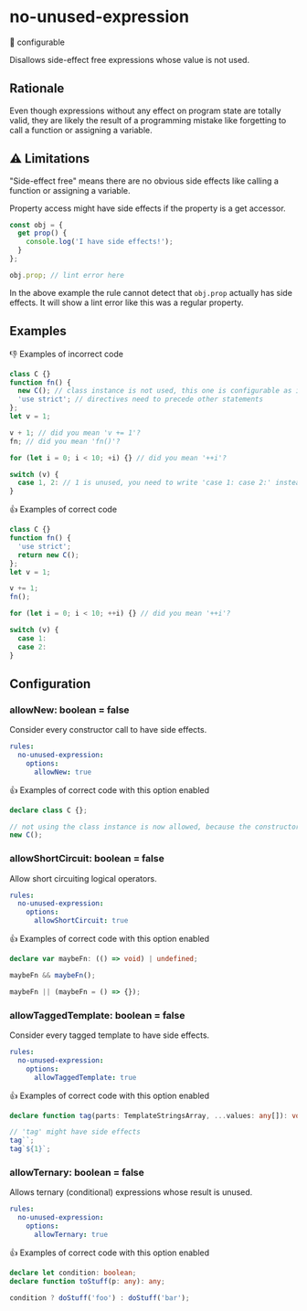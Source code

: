 # no-unused-expression

:nut_and_bolt: configurable

Disallows side-effect free expressions whose value is not used.

## Rationale

Even though expressions without any effect on program state are totally valid, they are likely the result of a programming mistake like forgetting to call a function or assigning a variable.

## :warning: Limitations

"Side-effect free" means there are no obvious side effects like calling a function or assigning a variable.

Property access might have side effects if the property is a get accessor.

```ts
const obj = {
  get prop() {
    console.log('I have side effects!');
  }
};

obj.prop; // lint error here
```

In the above example the rule cannot detect that `obj.prop` actually has side effects. It will show a lint error like this was a regular property.

## Examples

:thumbsdown: Examples of incorrect code

```ts
class C {}
function fn() {
  new C(); // class instance is not used, this one is configurable as it may have side effects
  'use strict'; // directives need to precede other statements
};
let v = 1;

v + 1; // did you mean 'v += 1'?
fn; // did you mean 'fn()'?

for (let i = 0; i < 10; +i) {} // did you mean '++i'?

switch (v) {
  case 1, 2: // 1 is unused, you need to write 'case 1: case 2:' instead
}
```

:thumbsup: Examples of correct code

```ts
class C {}
function fn() {
  'use strict';
  return new C();
};
let v = 1;

v += 1;
fn();

for (let i = 0; i < 10; ++i) {} // did you mean '++i'?

switch (v) {
  case 1:
  case 2:
}
```

## Configuration

### allowNew: boolean = false

Consider every constructor call to have side effects.

```yaml
rules:
  no-unused-expression:
    options:
      allowNew: true
```

:thumbsup: Examples of correct code with this option enabled

```ts
declare class C {};

// not using the class instance is now allowed, because the constructor might have side effects
new C();
```

### allowShortCircuit: boolean = false

Allow short circuiting logical operators.

```yaml
rules:
  no-unused-expression:
    options:
      allowShortCircuit: true
```

:thumbsup: Examples of correct code with this option enabled

```ts
declare var maybeFn: (() => void) | undefined;

maybeFn && maybeFn();

maybeFn || (maybeFn = () => {});
```

### allowTaggedTemplate: boolean = false

Consider every tagged template to have side effects.

```yaml
rules:
  no-unused-expression:
    options:
      allowTaggedTemplate: true
```

:thumbsup: Examples of correct code with this option enabled

```ts
declare function tag(parts: TemplateStringsArray, ...values: any[]): void;

// 'tag' might have side effects
tag``;
tag`${1}`;
```

### allowTernary: boolean = false

Allows ternary (conditional) expressions whose result is unused.

```yaml
rules:
  no-unused-expression:
    options:
      allowTernary: true
```

:thumbsup: Examples of correct code with this option enabled

```ts
declare let condition: boolean;
declare function toStuff(p: any): any;

condition ? doStuff('foo') : doStuff('bar');
```
